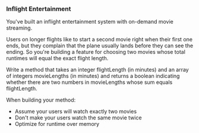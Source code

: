 ### Inflight Entertainment

You've built an inflight entertainment system with on-demand movie streaming.

Users on longer flights like to start a second movie right when their first one ends, but they 
complain that the plane usually lands before they can see the ending. So you're building a feature 
for choosing two movies whose total runtimes will equal the exact flight length.

Write a method that takes an integer flightLength (in minutes) and an array of integers 
movieLengths (in minutes) and returns a boolean indicating whether there are two numbers in 
movieLengths whose sum equals flightLength.

When building your method:
* Assume your users will watch exactly two movies
* Don't make your users watch the same movie twice
* Optimize for runtime over memory
